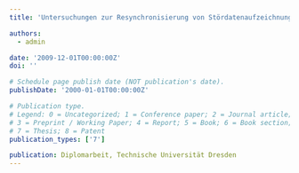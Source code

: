 ```yaml
---
title: 'Untersuchungen zur Resynchronisierung von Stördatenaufzeichnungen und zur Identifikation von Parametern unsymmetrischer Freileitungen am dynamischen Netzmodell'

authors:
  - admin

date: '2009-12-01T00:00:00Z'
doi: ''

# Schedule page publish date (NOT publication's date).
publishDate: '2000-01-01T00:00:00Z'

# Publication type.
# Legend: 0 = Uncategorized; 1 = Conference paper; 2 = Journal article;
# 3 = Preprint / Working Paper; 4 = Report; 5 = Book; 6 = Book section;
# 7 = Thesis; 8 = Patent
publication_types: ['7']

publication: Diplomarbeit, Technische Universität Dresden
---
```

